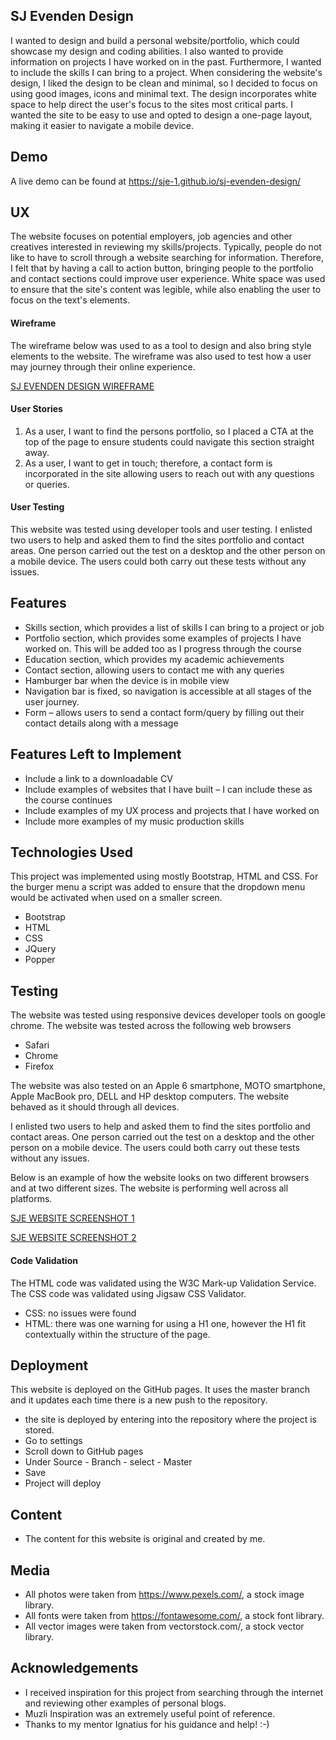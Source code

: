 ## SJ Evenden Design 
I wanted to design and build a personal website/portfolio, which could showcase my design and coding abilities. I also wanted to provide information on projects I have worked on in the past. Furthermore, I  wanted to include the skills I can bring to a project. When considering the website's design, I liked the design to be clean and minimal, so I decided to focus on using good images, icons and minimal text. The design incorporates white space to help direct the user's focus to the sites most critical parts. I wanted the site to be easy to use and opted to design a one-page layout, making it easier to navigate a mobile device. 

## Demo
A live demo can be found at https://sje-1.github.io/sj-evenden-design/
## UX
The website focuses on potential employers, job agencies and other creatives interested in reviewing my skills/projects. 
Typically, people do not like to have to scroll through a website searching for information. Therefore, I felt that by having a call to action button, bringing people to the portfolio and contact sections could improve user experience. White space was used to ensure that the site's content was legible, while also enabling the user to focus on the text's elements. 

#### Wireframe
The wireframe below was used to as a tool to design and also bring style elements to the website.  The wireframe was also used to test how a user may journey through their online experience.

[SJ EVENDEN DESIGN WIREFRAME](https://github.com/SJE-1/creativesolutions/blob/2fd56fbca811feb30988f85664eaf76a19c7e7c9/wireframe/SJE%20Portfolio%20Wireframe.png)


#### User Stories

1.	As a user,  I want to find the persons portfolio, so I placed a CTA at the top of the page to ensure students could navigate this section straight away.
2.	As a user, I want to get in touch; therefore, a contact form is incorporated in the site allowing users to reach out with any questions or queries. 

#### User Testing 
This website was tested using developer tools and user testing. I enlisted two users to help and asked them to find the sites portfolio and contact areas. One person carried out the test on a desktop and the other person on a mobile device. The users could both carry out these tests without any issues.

## Features
-   Skills section, which provides a list of skills I can bring to a project or     job
-   Portfolio section, which provides some examples of projects I have worked       on. This will be added too as I progress through the course
-   Education section, which provides my academic achievements
-   Contact section, allowing users to contact me with any queries 
-	Hamburger bar when the device is in mobile view 
-	Navigation bar is fixed, so navigation is accessible at all stages of the       user journey. 
-	Form – allows users to send a contact form/query by filling out their           contact details along with a message


## Features Left to Implement
-	Include a link to a downloadable CV
-	Include examples of websites that I have built – I can include these as the     course continues
-	Include examples of my UX process and projects that I have worked on
-	Include more examples of my music production skills 

## Technologies Used
This project was implemented using mostly Bootstrap, HTML and CSS. For the burger menu a script was added to ensure that the dropdown menu would be activated when used on a smaller screen.
-	Bootstrap
-	HTML
-	CSS 
-	JQuery
-	Popper

## Testing
The website was tested using responsive devices developer tools on google chrome. The website was tested across the following web browsers
- Safari 
- Chrome
- Firefox

The website was also tested on an Apple 6 smartphone, MOTO smartphone,  Apple MacBook pro, DELL and HP desktop computers. The website behaved as it should through all devices. 

I enlisted two users to help and asked them to find the sites portfolio and contact areas. One person carried out the test on a desktop and the other person on a mobile device. The users could both carry out these tests without any issues.

Below is an example of how the website looks on two different browsers and at two different sizes. The website is performing well across all platforms.

[SJE WEBSITE SCREENSHOT 1](https://github.com/SJE-1/creativesolutions/blob/2fd56fbca811feb30988f85664eaf76a19c7e7c9/wireframe/sjetest1.png)

[SJE WEBSITE SCREENSHOT 2](https://github.com/SJE-1/creativesolutions/blob/2fd56fbca811feb30988f85664eaf76a19c7e7c9/wireframe/sjetest2.png)

#### Code Validation
The HTML code was validated using the W3C Mark-up Validation Service. 
The CSS code was validated using Jigsaw CSS Validator.

- CSS: no issues were found
- HTML: there was one warning for using a H1 one, however the H1 fit         contextually within the structure of the page.


## Deployment
This website is deployed on the GitHub pages. It uses the master branch and it updates each time there is a new push to the repository. 

- the site is deployed by entering into the repository where the project is       stored. 
- Go to settings 
- Scroll down to GitHub pages 
- Under Source - Branch - select - Master
- Save
- Project will deploy 

## Content
-	The content for this website is original and created by me.
## Media 
- All photos were taken from https://www.pexels.com/, a stock image library.
- All fonts were taken from https://fontawesome.com/, a stock font library. 
- All vector images were taken from vectorstock.com/, a stock vector library.
## Acknowledgements
-	I received inspiration for this project from searching through the internet     and reviewing other examples of personal blogs. 
-	Muzli Inspiration was an extremely useful point of reference.
-	Thanks to my mentor Ignatius for his guidance and help! :-)
